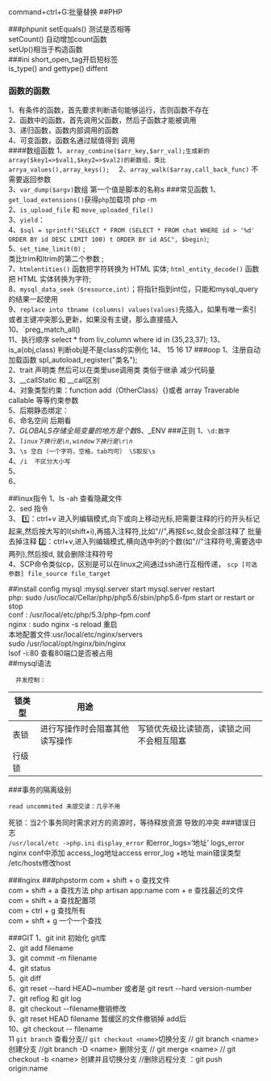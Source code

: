 







command+ctrl+G:批量替换
##PHP

###phpunit
setEquals() 测试是否相等  
setCount()  自动增加count函数  
setUp()相当于构造函数  
###ini
short_open_tag开启短标签  
is_type() and gettype()   diffent
### 函数的函数
1、有条件的函数，首先要求判断语句能够运行，否则函数不存在  
2、函数中的函数，首先调用父函数，然后子函数才能被调用  
3、递归函数，函数内部调用的函数  
4、可变函数，函数名通过赋值得到 调用  
####数组函数
1、`array_combine($arr_key,$arr_val);生成新的array($key1=>$val1,$key2=>$val2)的新数组，类比arrya_values(),array_keys();  `
2、`array_walk($array,call_back_func)` 不需要返回参数  
3、`var_dump($argv)`数组 第一个值是脚本的名称s
###常见函数 
1、`get_load_extensions()`获得`php`加载项   php -m  
2、`is_upload_file`  和 `move_uploaded_file()`  
3、`yield`：    
4、`$sql = sprintf("SELECT * FROM (SELECT * FROM chat WHERE id > '%d' ORDER BY id DESC LIMIT 100) t ORDER BY id ASC", $begin)`;  
5、`set_time_limit(0)` ;   
类比trim和ltrim的第二个参数 ;   
7、`htmlentities()` 函数把字符转换为 HTML 实体; 
`html_entity_decode()` 函数把 HTML 实体转换为字符;   
8、`mysql_data_seek（$resource,int）`；将指针指到int位，只能和mysql\_query的结果一起使用  
9、`replace into tbname (columns) values(values)`先插入，如果有唯一索引或者主键冲突那么更新，如果没有主键，那么直接插入   
10、`preg_match_all()   
11、执行顺序 select * from liv_column where id in (35,23,37);
13、is_a(obj,class) 判断obj是不是class的实例化
14、
15
16
17
###oop 
1、注册自动加载函数 spl\_autoload\_register("类名");  
2、trait 声明类 然后可以在类里use调用类 类俗于继承 减少代码量  
3、__callStatic 和 __call区别   
4、对象类型约束：function add（OtherClass）{}或者 array Traverable  callable 等等约束参数  
5、后期静态绑定：  
6、命名空间 后期看  
7、$GLOBALS 存储全局变量的地方是个数 
8、$_ENV 
###正则
1、```\d:数字```  
2、*```linux下换行是\n,window下换行是\r\n```*  
3、```\s 空白（一个字符，空格，tab均可） \S取反\s```  
4、```/i  不区分大小写```   
5、  
6、

##linux指令
1、ls -ah 查看隐藏文件 		
2、sed 指令  
3、
1️⃣：ctrl+v 进入列编辑模式,向下或向上移动光标,把需要注释的行的开头标记起来,然后按大写的I(shift+i),再插入注释符,比如"//",再按Esc,就会全部注释了
批量去掉注释
2️⃣：ctrl+v,进入列编辑模式,横向选中列的个数(如"//"注释符号,需要选中两列),然后按d, 就会删除注释符号  
4、SCP命令类似cp，区别是可以在linux之间通过ssh进行互相传递，  ``` scp [可选参数] file_source file_target ```


##install config
mysql :mysql.server start mysql.server restart  
php: sudo /usr/local/Cellar/php/php5.6/sbin/php5.6-fpm start  or restart or stop  
conf : /usr/local/etc/php/5.3/php-fpm.conf   
nginx : sudo nginx -s reload 重启  
        本地配置文件:usr/local/etc/nginx/servers  
   		 sudo /usr/local/opt/nginx/bin/nginx   
  lsof -i:80 查看80端口是否被占用  
##mysql语法
```
  并发控制：
```
|锁类型|用途||
| --- |---|---|
|表锁|进行写操作时会阻塞其他读写操作|写锁优先级比读锁高，读锁之间不会相互阻塞|
|行级锁||
###事务的隔离级别
```
read uncommited 未提交读：几乎不用    
```
死锁：当2个事务同时需求对方的资源时，等待释放资源 导致的冲突
###错误日志  
`/usr/local/etc ->php.ini`  `display_error` 和error_logs=‘地址’   logs_error  
nginx conf中添加  access_log地址access error_log +地址 main错误类型  
/etc/hosts修改host

###nginx
###phpstorm
com + shift + o  查找文件  
com + shift + a  查找方法  php artisan app:name 
com + e          查找最近的文件  
com + shift + a  查找配置项  
com + ctrl  + g  查找所有  
com + shft  + g  一个一个查找

###GIT
1、git init 初始化 git库  
2、git add filename   
3、git commit  -m filename  
4、git status  
5、git diff   
6、git reset --hard HEAD~number 
  或者是 git resrt --hard version-number  
7、git reflog 和 git log  
8、git checkout --filename撤销修改     
9、git reset HEAD filename 暂缓区的文件撤销掉 add后    
10、git checkout -- filename   
11 `git branch` 查看分支// `git checkout <name>`切换分支 // git branch \<name> 创建分支 //git branch -D \<name> 删除分支 // git merge \<name> // git checkout -b \<name> 创建并且切换分支  //删除远程分支 ：git push origin:name